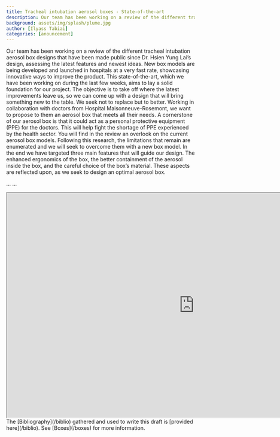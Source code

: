 ```yaml
---
title: Tracheal intubation aerosol boxes - State-of-the-art
description: Our team has been working on a review of the different tracheal intubation aerosol box designs that have been made public since Dr. Hsien Yung Lai’s design, assessing the latest features and newest ideas. This state-of-the-art, which we have been working on during the last few weeks, aims to lay a solid foundation for our project.
background: assets/img/splash/plume.jpg
author: [Ilyass Tabiai]
categories: [anouncement]
---
```


Our team has been working on a review of the different tracheal intubation aerosol box designs that have been made public since Dr. Hsien Yung Lai’s design, assessing the latest features and newest ideas. New box models are being developed and launched in hospitals at a very fast rate, showcasing innovative ways to improve the product.  This state-of-the-art, which we have been working on during the last few weeks, aims to lay a solid foundation for our project. The objective is to take off where the latest improvements leave us, so we can come up with a design that will bring something new to the table. We seek not to replace but to better. Working in collaboration with doctors from Hospital Maisonneuve-Rosemont, we want to propose to them an aerosol box that meets all their needs. A cornerstone of our aerosol box is that it could act as a personal protective equipment (PPE) for the doctors. This will help fight the shortage of PPE experienced by the health sector. 
You will find in the review an overlook on the current aerosol box models. Following this research, the limitations that remain are enumerated and we will seek to overcome them with a new box model. In the end we have targeted three main features that will guide our design. The enhanced ergonomics of the box, the better containment of the aerosol inside the box, and the careful choice of the box’s material. These aspects are reflected upon, as we seek to design an optimal aerosol box. 

...
...

<center>
<iframe src="https://docs.google.com/document/d/e/2PACX-1vSH4ta1g5HEDb4WStKf1OK12sYJ50IZA7QaGyHb6YTKX5E7HYFOHDD6Y6F8nEzE1zLTC86OYaVEEEwX/pub?embedded=true" width="1000" height="600"></iframe>
</center>
The [Bibliography](/biblio) gathered and used to write this draft is [provided here](/biblio). 
See [Boxes](/boxes) for more information.